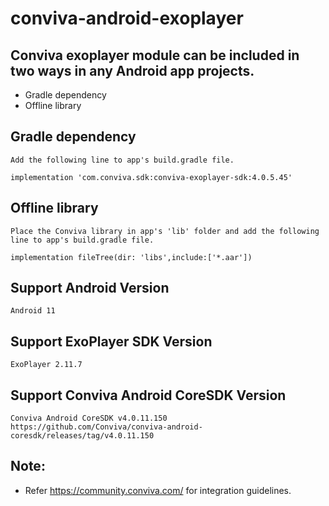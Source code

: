 # conviva-android-exoplayer

## Conviva exoplayer module can be included in two ways in any Android app projects.

* Gradle dependency
* Offline library

## Gradle dependency
    Add the following line to app's build.gradle file.
    
    implementation 'com.conviva.sdk:conviva-exoplayer-sdk:4.0.5.45'
    
## Offline library
    Place the Conviva library in app's 'lib' folder and add the following line to app's build.gradle file.
    
    implementation fileTree(dir: 'libs',include:['*.aar'])

## Support Android Version    
    Android 11

## Support ExoPlayer SDK Version    
    ExoPlayer 2.11.7

## Support Conviva Android CoreSDK Version
    Conviva Android CoreSDK v4.0.11.150
    https://github.com/Conviva/conviva-android-coresdk/releases/tag/v4.0.11.150

## Note:  

* Refer https://community.conviva.com/ for integration guidelines.

